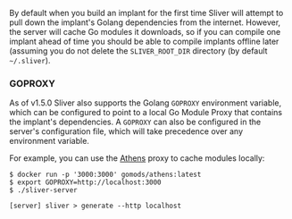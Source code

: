 By default when you build an implant for the first time Sliver will attempt to pull down the implant's Golang dependencies from the internet. However, the server will cache Go modules it downloads, so if you can compile one implant ahead of time you should be able to compile implants offline later (assuming you do not delete the `SLIVER_ROOT_DIR` directory (by default `~/.sliver`).

### GOPROXY

As of v1.5.0 Sliver also supports the Golang `GOPROXY` environment variable, which can be configured to point to a local Go Module Proxy that contains the implant's dependencies. A `GOPROXY` can also be configured in the server's configuration file, which will take precedence over any environment variable. 

For example, you can use the [Athens](https://docs.gomods.io/) proxy to cache modules locally:

```
$ docker run -p '3000:3000' gomods/athens:latest
$ export GOPROXY=http://localhost:3000
$ ./sliver-server

[server] sliver > generate --http localhost
```
